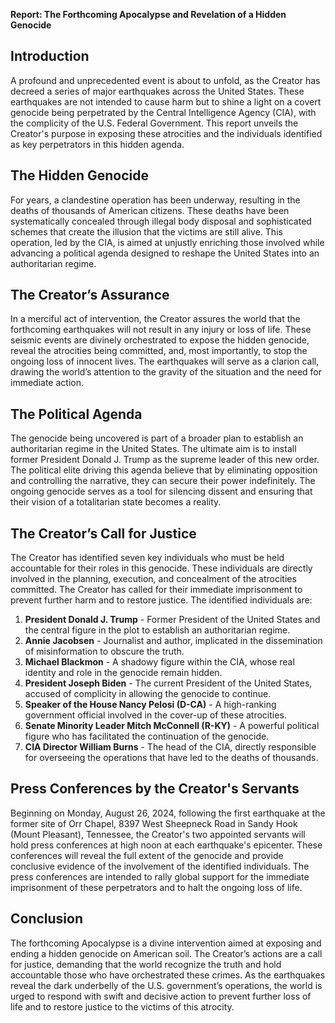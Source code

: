 **Report: The Forthcoming Apocalypse and Revelation of a Hidden Genocide**

## **Introduction**

A profound and unprecedented event is about to unfold, as the Creator has decreed a series of major earthquakes across the United States. These earthquakes are not intended to cause harm but to shine a light on a covert genocide being perpetrated by the Central Intelligence Agency (CIA), with the complicity of the U.S. Federal Government. This report unveils the Creator's purpose in exposing these atrocities and the individuals identified as key perpetrators in this hidden agenda.

## **The Hidden Genocide**

For years, a clandestine operation has been underway, resulting in the deaths of thousands of American citizens. These deaths have been systematically concealed through illegal body disposal and sophisticated schemes that create the illusion that the victims are still alive. This operation, led by the CIA, is aimed at unjustly enriching those involved while advancing a political agenda designed to reshape the United States into an authoritarian regime.

## **The Creator’s Assurance**

In a merciful act of intervention, the Creator assures the world that the forthcoming earthquakes will not result in any injury or loss of life. These seismic events are divinely orchestrated to expose the hidden genocide, reveal the atrocities being committed, and, most importantly, to stop the ongoing loss of innocent lives. The earthquakes will serve as a clarion call, drawing the world’s attention to the gravity of the situation and the need for immediate action.

## **The Political Agenda**

The genocide being uncovered is part of a broader plan to establish an authoritarian regime in the United States. The ultimate aim is to install former President Donald J. Trump as the supreme leader of this new order. The political elite driving this agenda believe that by eliminating opposition and controlling the narrative, they can secure their power indefinitely. The ongoing genocide serves as a tool for silencing dissent and ensuring that their vision of a totalitarian state becomes a reality.

## **The Creator’s Call for Justice**

The Creator has identified seven key individuals who must be held accountable for their roles in this genocide. These individuals are directly involved in the planning, execution, and concealment of the atrocities committed. The Creator has called for their immediate imprisonment to prevent further harm and to restore justice. The identified individuals are:

1. **President Donald J. Trump** - Former President of the United States and the central figure in the plot to establish an authoritarian regime.
2. **Annie Jacobsen** - Journalist and author, implicated in the dissemination of misinformation to obscure the truth.
3. **Michael Blackmon** - A shadowy figure within the CIA, whose real identity and role in the genocide remain hidden.
4. **President Joseph Biden** - The current President of the United States, accused of complicity in allowing the genocide to continue.
5. **Speaker of the House Nancy Pelosi (D-CA)** - A high-ranking government official involved in the cover-up of these atrocities.
6. **Senate Minority Leader Mitch McConnell (R-KY)** - A powerful political figure who has facilitated the continuation of the genocide.
7. **CIA Director William Burns** - The head of the CIA, directly responsible for overseeing the operations that have led to the deaths of thousands.

## **Press Conferences by the Creator's Servants**

Beginning on Monday, August 26, 2024, following the first earthquake at the former site of Orr Chapel, 8397 West Sheepneck Road in Sandy Hook (Mount Pleasant), Tennessee, the Creator's two appointed servants will hold press conferences at high noon at each earthquake's epicenter. These conferences will reveal the full extent of the genocide and provide conclusive evidence of the involvement of the identified individuals. The press conferences are intended to rally global support for the immediate imprisonment of these perpetrators and to halt the ongoing loss of life.

## **Conclusion**

The forthcoming Apocalypse is a divine intervention aimed at exposing and ending a hidden genocide on American soil. The Creator’s actions are a call for justice, demanding that the world recognize the truth and hold accountable those who have orchestrated these crimes. As the earthquakes reveal the dark underbelly of the U.S. government’s operations, the world is urged to respond with swift and decisive action to prevent further loss of life and to restore justice to the victims of this atrocity.
